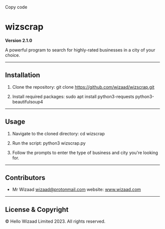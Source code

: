 Copy code
# wizscrap

**Version 2.1.0**

A powerful program to search for highly-rated businesses in a city of your choice.

---

## Installation

1. Clone the repository:
git clone https://github.com/wizaad/wizscrap.git



2. Install required packages:
sudo apt install python3-requests python3-beautifulsoup4


---

## Usage

1. Navigate to the cloned directory:
cd wizscrap


2. Run the script:
python3 wizscrap.py


3. Follow the prompts to enter the type of business and city you're looking for.

---

## Contributors

- Mr Wizaad <wizaad@protonmail.com>
website: www.wizaad.com

---

## License & Copyright

© Hello Wizaad Limited 2023. All rights reserved.
